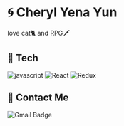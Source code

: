 
# 🌀 Cheryl Yena Yun 
love cat🐈 and RPG🗡

## 🧶 Tech
![javascript](https://img.shields.io/badge/-JavaScript-F7E01C?&logo=JavaScript&logoColor=white)
![React](https://img.shields.io/badge/-React-61DAFB?&logo=react&logoColor=white)
![Redux](https://img.shields.io/badge/-Redux-764ABC?&logo=redux&logoColor=white)

## 🧲 Contact Me
![Gmail Badge](https://img.shields.io/badge/-cheryleduart@gmail.com-c14438?style=flat-square&logo=Gmail&logoColor=white)
